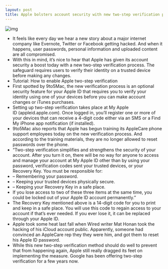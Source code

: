 ```yaml
---
layout: post
title: Apple bolsters account security with new two-step verification process
---
```

![img](http://media.idownloadblog.com/wp-content/uploads/2013/03/apple-two-step.png)
* It feels like every day we hear a new story about a major internet company like Evernote, Twitter or Facebook getting hacked. And when it happens, user passwords, personal information and uploaded content are all compromised.
* With this in mind, it’s nice to hear that Apple has given its account security a boost today with a new two-step verification process. The safeguard requires users to verify their identity on a trusted device before making any changes.
* Tutorial: How to enable Apple two-step verification 
* First spotted by 9to5Mac, the new verification process is an optional security feature for your Apple ID that requires you to verify your identity using one of your devices before you can make account changes or iTunes purchases.
* Setting up two-step verification takes place at My Apple ID (appleid.apple.com). Once logged in, you’ll register one or more of your devices that can receive a 4-digit code either via an SMS or a Find My iPhone app notification (if installed).
* 9to5Mac also reports that Apple has begun training its AppleCare phone support employees today on the new verification process. And according to the training materials, they are no longer allowed to reset passwords over the phone.
* “Two-step verification simplifies and strengthens the security of your account. After you turn it on, there will be no way for anyone to access and manage your account at My Apple ID other than by using your password, verification codes sent your trusted devices, or your Recovery Key. You must be responsible for:
* – Remembering your password.
* – Keeping your trusted devices physically secure.
* – Keeping your Recovery Key in a safe place.
* If you lose access to two of these three items at the same time, you could be locked out of your Apple ID account permanently.”
* The Recovery Key mentioned above is a 14-digit code for you to print and keep in a safe place. You will use this code to regain access to your account if that’s ever needed. If you ever lose it, it can be replaced through your Apple ID.
* Apple took some heat last fall when Wired writer Mat Honan took the hacking of his iCloud account public. Apparently, someone had convinced an AppleCare rep they they were him, and got them to reset his Apple ID password.
* While this new two-step verification method should do well to prevent that from happening again, Apple still really dragged its feet on implementing the measure. Google has been offering two-step verification for a few years now.


